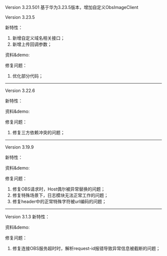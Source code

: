 Version 3.23.501
基于华为3.23.5版本，增加自定义ObsImageClient

Version 3.23.5

新特性：
1. 新增自定义域名相关接口；
2. 新增上传回调参数；

资料&demo:

修复问题：
1. 优化部分代码；

----

Version 3.22.6

新特性：

资料&demo:

修复问题：
1. 修复三方依赖冲突的问题；

----

Version 3.19.9

新特性：

资料&demo:

修复问题：
1. 修复OBS请求时，Host偶尔被异常替换的问题；
2. 修复特殊场景下，日志模块无法正常工作的问题；
3. 修复header中的正常特殊字符被url编码的问题；

-------------------------------------------------------------------------------------------------

Version 3.1.3
新特性：

资料&demo:

修复问题：
1. 修复连接OBS服务超时时，解析request-id报错导致异常信息被截断的问题；

